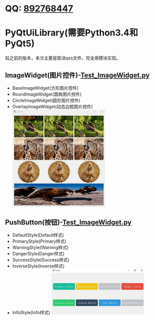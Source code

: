 # QQ: [892768447](tencent://message/?uin=892768447)
# PyQtUiLibrary(需要Python3.4和PyQt5)
较之前的版本，本次主要是取消qss文件，完全用模块实现。

## ImageWidget(图片控件)-[Test_ImageWidget.py](https://github.com/892768447/PyQtUiLibrary/blob/master/test/Test_ImageWidget.py)
- BaseImageWidget(方形图片控件)
- RoundImageWidget(圆角图片控件)
- CircleImageWidget(圆形图片控件)
- OverlayImageWidget(动态边框图片控件)
  <img src="https://github.com/892768447/PyQtUiLibrary/blob/master/screenshot/Test_ImageWidget.gif" width="300" />

## PushButton(按钮)-[Test_ImageWidget.py](https://github.com/892768447/PyQtUiLibrary/blob/master/test/Test_PushButton.py)
- DefaultStyle(Default样式)
- PrimaryStyle(Primary样式)
- WarningStyle(Warning样式)
- DangerStyle(Danger样式)
- SuccessStyle(Success样式)
- InverseStyle(Inverse样式)
- InfoStyle(Info样式)
  <img src="https://github.com/892768447/PyQtUiLibrary/blob/master/screenshot/Test_QPushButton.jpg" width="300" />